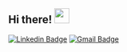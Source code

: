 <h2 align="left">
     Hi there! <img src="https://user-images.githubusercontent.com/42378118/110234147-e3259600-7f4e-11eb-95be-0c4047144dea.gif" width="30">
</h2>

<!-- Social -->
[![Linkedin Badge](https://img.shields.io/badge/-asimmahmudov-blue?style=flat-square&logo=Linkedin&logoColor=white&link=https://www.linkedin.com/in/asimmahmudov/)](https://www.linkedin.com/in/asimmahmudov/) [![Gmail Badge](https://img.shields.io/badge/-asimmahmudov18@gmail.com-c14438?style=flat-square&logo=Gmail&logoColor=white&link=mailto:asimmahmudov18y@gmail.com)](mailto:asimmahmudov18@gmail.com)
